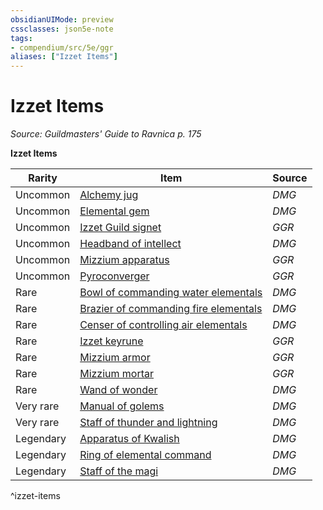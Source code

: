 ```yaml
---
obsidianUIMode: preview
cssclasses: json5e-note
tags:
- compendium/src/5e/ggr
aliases: ["Izzet Items"]
---
```

# Izzet Items
*Source: Guildmasters' Guide to Ravnica p. 175* 

**Izzet Items**

| Rarity | Item | Source |
|--------|------|--------|
| Uncommon | [Alchemy jug](Mechanics/items/alchemy-jug.md) | *DMG* |
| Uncommon | [Elemental gem](Mechanics/items/elemental-gem-dmg.md) | *DMG* |
| Uncommon | [Izzet Guild signet](Mechanics/items/izzet-guild-signet-ggr.md) | *GGR* |
| Uncommon | [Headband of intellect](Mechanics/items/headband-of-intellect.md) | *DMG* |
| Uncommon | [Mizzium apparatus](Mechanics/items/mizzium-apparatus-ggr.md) | *GGR* |
| Uncommon | [Pyroconverger](Mechanics/items/pyroconverger-ggr.md) | *GGR* |
| Rare | [Bowl of commanding water elementals](Mechanics/items/bowl-of-commanding-water-elementals.md) | *DMG* |
| Rare | [Brazier of commanding fire elementals](Mechanics/items/brazier-of-commanding-fire-elementals.md) | *DMG* |
| Rare | [Censer of controlling air elementals](Mechanics/items/censer-of-controlling-air-elementals.md) | *DMG* |
| Rare | [Izzet keyrune](Mechanics/items/izzet-keyrune-ggr.md) | *GGR* |
| Rare | [Mizzium armor](Mechanics/items/mizzium-armor-ggr.md) | *GGR* |
| Rare | [Mizzium mortar](Mechanics/items/mizzium-mortar-ggr.md) | *GGR* |
| Rare | [Wand of wonder](Mechanics/items/wand-of-wonder.md) | *DMG* |
| Very rare | [Manual of golems](Mechanics/items/manual-of-golems-dmg.md) | *DMG* |
| Very rare | [Staff of thunder and lightning](Mechanics/items/staff-of-thunder-and-lightning.md) | *DMG* |
| Legendary | [Apparatus of Kwalish](Mechanics/items/apparatus-of-kwalish.md) | *DMG* |
| Legendary | [Ring of elemental command](Mechanics/items/ring-of-elemental-command-dmg.md) | *DMG* |
| Legendary | [Staff of the magi](Mechanics/items/staff-of-the-magi.md) | *DMG* |
^izzet-items